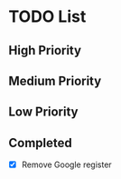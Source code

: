 # TODO List

## High Priority


## Medium Priority


## Low Priority


## Completed
- [x] Remove Google register
